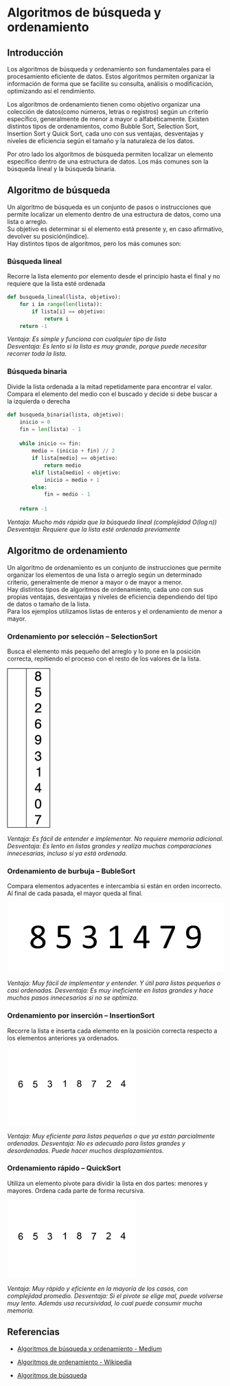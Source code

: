# Algoritmos de búsqueda y ordenamiento

## Introducción
Los algoritmos de búsqueda y ordenamiento son fundamentales para el procesamiento eficiente de datos. Estos algoritmos permiten organizar la información de forma que se facilite su consulta, análisis o modificación, optimizando así el rendimiento.  

Los algoritmos de ordenamiento tienen como objetivo organizar una colección de datos(como números, letras o registros) según un criterio específico, generalmente de menor a mayor o alfabéticamente. Existen distintos tipos de ordenamientos, como Bubble Sort, Selection Sort, Insertion Sort y Quick Sort, cada uno con sus ventajas, desventajas y niveles de eficiencia según el tamaño y la naturaleza de los datos.  

Por otro lado los algoritmos de búsqueda permiten localizar un elemento específico dentro de una estructura de datos. Los más comunes son la búsqueda lineal y la búsqueda binaria.

## Algoritmo de búsqueda
Un algoritmo de búsqueda es un conjunto de pasos o instrucciones que permite localizar un elemento dentro de una estructura de datos, como una lista o arreglo.  
 Su objetivo es determinar si el elemento está presente y, en caso afirmativo, devolver su posición(índice).  
Hay distintos tipos de algoritmos, pero los más comunes son:

### Búsqueda lineal
Recorre la lista elemento por elemento desde el principio hasta el final y no requiere que la lista esté ordenada

```python
def busqueda_lineal(lista, objetivo):
    for i in range(len(lista)):
        if lista[i] == objetivo:
            return i
    return -1
```

*Ventaja: Es simple y funciona con cualquier tipo de lista*  
*Desventaja: Es lento si la lista es muy grande, porque puede necesitar recorrer toda la lista.*  

### Búsqueda binaria
Divide la lista ordenada a la mitad repetidamente para encontrar el valor. Compara el elemento del medio con el buscado y decide si debe buscar a la izquierda o derecha  

```python
def busqueda_binaria(lista, objetivo):
    inicio = 0
    fin = len(lista) - 1

    while inicio <= fin:
        medio = (inicio + fin) // 2
        if lista[medio] == objetivo:
            return medio
        elif lista[medio] < objetivo:
            inicio = medio + 1
        else:
            fin = medio - 1

    return -1
```

*Ventaja: Mucho más rápida que la búsqueda lineal (complejidad O(log n))*
*Desventaja: Requiere que la lista esté ordenada previamente*

## Algoritmo de ordenamiento

Un algoritmo de ordenamiento es un conjunto de instrucciones que permite organizar los elementos de una lista o arreglo según un determinado criterio, generalmente de menor a mayor o de mayor a menor.  
Hay distintos tipos de algoritmos de ordenamiento, cada uno con sus propias ventajas, desventajas y niveles de eficiencia dependiendo del tipo de datos o tamaño de la lista.  
Para los ejemplos utilizamos listas de enteros y el ordenamiento de menor a mayor.

### Ordenamiento por selección – SelectionSort

Busca el elemento más pequeño del arreglo y lo pone en la posición correcta, repitiendo el proceso con el resto de los valores de la lista.

![SelectionSort](images/selection-sort-animation.gif)

*Ventaja: Es fácil de entender e implementar. No requiere memoria adicional.
Desventaja: Es lento en listas grandes y realiza muchas comparaciones innecesarias, incluso si ya está ordenada.*


### Ordenamiento de burbuja – BubleSort

Compara elementos adyacentes e intercambia si están en orden incorrecto. Al final de cada pasada, el mayor queda al final.

![BubbleSort](images/bubble-sort.gif)

*Ventaja: Muy fácil de implementar y entender. Y útil para listas pequeñas o casi ordenadas.*
*Desventaja: Es muy ineficiente en listas grandes y hace muchos pasos innecesarios si no se optimiza.*

### Ordenamiento por inserción – InsertionSort

Recorre la lista e inserta cada elemento en la posición correcta respecto a los elementos anteriores ya ordenados.

![InsertionSort](images/insertion-sort-example.gif)

*Ventaja: Muy eficiente para listas pequeñas o que ya están parcialmente ordenadas.*
*Desventaja: No es adecuado para listas grandes y desordenadas. Puede hacer muchos desplazamientos.*


### Ordenamiento rápido – QuickSort

Utiliza un elemento pivote para dividir la lista en dos partes: menores y mayores. Ordena cada parte de forma recursiva.

![QuickSort](images/Sorting_quicksort.gif)

*Ventaja: Muy rápido y eficiente en la mayoría de los casos, con complejidad promedio.*
*Desventaja: Si el pivote se elige mal, puede volverse muy lento. Además usa recursividad, lo cual puede consumir mucha memoria.*

## Referencias

 - [Algoritmos de búsqueda y ordenamiento - Medium](https://medium.com/@mise/algoritmos-de-b%C3%BAsqueda-y-ordenamiento-7116bcea03d0)

 - [Algoritmos de ordenamiento - Wikipedia](https://es.wikipedia.org/wiki/Algoritmo_de_ordenamiento)

 - [Algoritmos de búsqueda](https://es.wikipedia.org/wiki/Algoritmo_de_b%C3%BAsqueda)